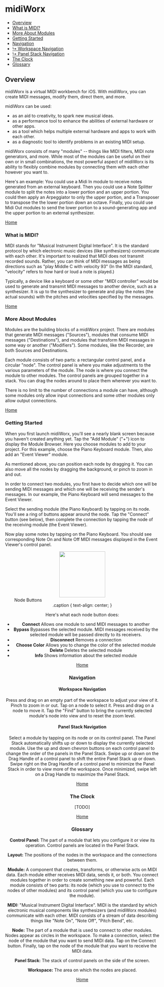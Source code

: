 # midiWorx

  * [Overview](#overview)
  * [What is MIDI?](#what-is-midi)
  * [More About Modules](#more-about-modules)
  * [Getting Started](#getting-started)   
  * [Navigation](#navigation)
  * [&#8627; Workspace Navigation](#workspace-navigation)
  * [&#8627;  Panel Stack Navigation](#panel-stack-navigation)
  * [The Clock](#the-clock)
  * [Glossary](#glossary)

## Overview

midiWorx is a virtual MIDI workbench for iOS. With midiWorx, you can create MIDI messages, modify them, direct them, and more.

midiWorx can be used:
  * as an aid to creativity, to spark new musical ideas.
  * as a performance tool to enhance the abilities of external hardware or other apps.
  * as a tool which helps multiple external hardware and apps to work with each other.
  * as a diagnostic tool to identify problems in an existing MIDI setup.

midiWorx consists of many "modules" -- things like MIDI filters, MIDI note generators, and more. While most of the modules can be useful on their own or in small combinations, the most powerful aspect of midiWorx is its ability to flexibly combine modules by connecting them with each other however you want to.

Here's an example: You could use a Midi In module to receive notes generated from an external keyboard. Then you could use a Note Splitter module to split the notes into a lower portion and an upper portion. You could then apply an Arpeggiator to only the upper portion, and a Transposer to transpose the the lower portion down an octave. Finally, you could use Midi Out modules to send the lower portion to a sound-generating app and the upper portion to an external synthesizer.

[Home](#midiworx)

### What is MIDI?

MIDI stands for "Musical Instrument Digital Interface". It is the standard protocol by which electronic music devices (like synthesizers) communicate with each other. It's important to realized that MIDI does not transmit recorded sounds. Rather, you can think of MIDI messages as being directions such as "play Middle C with velocity 93" (In the MIDI standard, "velocity" refers to how hard or loud a note is played.)

Typically, a device like a keyboard or some other "MIDI controller" would be used to generate and transmit MIDI messages to another device, such as a synthesizer. It is up to the synthesizer to generate and play the notes (the actual sounds) with the pitches and velocities specified by the messages.

[Home](#midiworx)

### More About Modules

Modules are the building blocks of a midiWorx project. There are modules that generate MIDI messages ("Sources"), modules that consume MIDI messages ("Destinations"), and modules that transform MIDI messages in some way or another ("Modifiers"). Some modules, like the Recorder, are both Sources and Destinations.

Each module consists of two parts: a rectangular control panel, and a circular "node". The control panel is where you make adjustments to the various parameters of the module. The node is where you connect the module to other modules. The control panels are grouped together in a stack. You can drag the nodes around to place them wherever you want to.

There is no limit to the number of connections a module can have, although some modules only allow input connections and some other modules only allow output connections.

[Home](#midiworx)

### Getting Started

When you first launch midiWorx, you'll see a nearly blank screen because you haven't created anything yet. Tap the "Add Module" ("+") icon to display the Module Browser. Here you choose modules to add to your project. For this example, choose the Piano Keyboard module. Then, also add an "Event Viewer" module.

As mentioned above, you can position each node by dragging it. You can also move all the nodes by dragging the background, or pinch to zoom in and out.

In order to connect two modules, you first have to decide which one will be sending MIDI messages and which one will be receiving the sender's messages. In our example, the Piano Keyboard will send messages to the Event Viewer.

Select the sending module (the Piano Keyboard) by tapping on its node. You'll see a ring of buttons appear around the node. Tap the "Connect" button (see below), then complete the connection by tapping the node of the receiving module (the Event Viewer).

Now play some notes by tapping on the Piano Keyboard. You should see corresponding Note On and Note Off MIDI messages displayed in the Event Viewer's control panel.





<div style="align: left; text-align:center;">
    <img src="https://github.com/mikestuller/mikestuller.github.io/assets/97295847/fdfee1cc-f072-4f19-8c57-2c61026fb853" width="150px" />
    <div class="caption" style="width: 150px">Node Buttons</div>
.caption {
    text-align: center;
}


Here's what each node button does:
* **Connect** Allows one module to send MIDI messages to another
* **Bypass** Bypasses the selected module. MIDI messages received by the selected module will be passed directly to its receivers.
* **Disconnect** Removes a connection
* **Choose Color** Allows you to change the color of the selected module
* **Delete** Deletes the selected module
* **Info** Shows information about the selected module

[Home](#midiworx)

### Navigation

#### Workspace Navigation

Press and drag on an empty part of the workspace to adjust your view of it. Pinch to zoom in or out. Tap on a node to select it. Press and drag on a node to move it. Tap the "Find" button to bring the currently selected module's node into view and to reset the zoom level.

#### Panel Stack Navigation

Select a module by tapping on its node or on its control panel. The Panel Stack automatically shifts up or down to display the currently selected module. Use the up and down chevron buttons on each control panel to change the order of the panels in the Panel Stack. Swipe up or down on the Drag Handle of a control panel to shift the entire Panel Stack up or down. Swipe right on the Drag Handle of a control panel to minimize the Panel Stack in order to view more of the workspace. Once minimized, swipe left on a Drag Handle to maximize the Panel Stack.

[Home](#midiworx)

### The Clock
[TODO]

[Home](#midiworx)

### Glossary

**Control Panel:** The part of a module that lets you configure it or view its operation. Control panels are located in the Panel Stack.

**Layout:** The positions of the nodes in the workspace and the connections between them.

**Module:** A component that creates, transforms, or otherwise acts on MIDI data. Each module either receives MIDI data, sends it, or both. You connect modules together in order to create something new and powerful. Each module consists of two parts: its node (which you use to connect to the nodes of other modules) and its control panel (which you use to configure the module).

**MIDI:** "Musical Instrument Digital Interface". MIDI is the standard by which electronic musical components like synthesizers (and midiWorx modules) communicate with each other. MIDI consists of a stream of data describing things like "Note On", "Note Off", "Pitch Bend", etc.

**Node:** The part of a module that is used to connect to other modules. Nodes appear as circles in the workspace. To make a connection, select the node of the module that you want to send MIDI data. Tap on the Connect button. Finally, tap on the node of the module that you want to receive the MIDI data.

**Panel Stack:** The stack of control panels on the side of the screen.

**Workspace:** The area on which the nodes are placed.

[Home](#midiworx)
